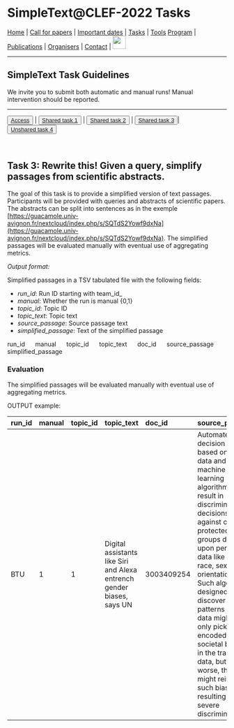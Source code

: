 # SimpleText@CLEF-2022 Tasks

[Home](./) | [Call for papers](./CFP) | [Important dates](./dates) | [Tasks](./tasks)  | [Tools](./tools) 
[Program](./program) | [Publications](./publications) | [Organisers](./organisers) | [Contact](./contact) | [<img src="https://github.com/simpletext-madics/2021/blob/main/clef/FR.png?raw=true" width="30">](../fr/task3)


---

## SimpleText Task Guidelines

We invite you to submit both automatic and manual runs! Manual intervention should be reported.

---

<button>[Access](./tasks)</button> | <button>[Shared task 1](./task1)</button> | <button>[Shared task 2](./task2)</button> | <button>[Shared task 3](./task3)</button>| <button>[Unshared task 4](./task4)</button>

<br>

## Task 3: Rewrite this! Given a query, simplify passages from scientific abstracts. 

The goal of this task is to provide a simplified version of text passages. Participants will be provided with queries and abstracts of scientific papers. The abstracts can be split into sentences as in the exemple [https://guacamole.univ-avignon.fr/nextcloud/index.php/s/SQTdS2Yowf9dxNa](https://guacamole.univ-avignon.fr/nextcloud/index.php/s/SQTdS2Yowf9dxNa). The simplified passages will be evaluated manually with eventual use of aggregating metrics.

*Output format:*  

Simplified passages in a TSV tabulated file with the following fields:
* *run_id*: Run ID starting with team_id_
* *manual*: Whether the run is manual {0,1}
* *topic_id*: Topic ID 
* *topic_text*: Topic text
* *source_passage*: Source passage text 
* *simplified_passage*: Text of the simplified passage 

run_id &nbsp;&nbsp;&nbsp;&nbsp; manual &nbsp;&nbsp;&nbsp;&nbsp; topic_id &nbsp;&nbsp;&nbsp;&nbsp; topic_text &nbsp;&nbsp;&nbsp;&nbsp; doc_id &nbsp;&nbsp;&nbsp;&nbsp; source_passage &nbsp;&nbsp;&nbsp;&nbsp; simplified_passage

### Evaluation
The simplified passages will be evaluated manually with eventual use of aggregating metrics.

OUTPUT example:

| run_id | manual | topic_id | topic_text | doc_id | source_passage | simplified_passage |
|:-------|:-------|:---------|:-----------|:-------|:---------------|:-------------------|
| BTU | 1 | 1 | Digital assistants like Siri and Alexa entrench gender biases, says UN | 3003409254 | Automated decision making based on big data and machine learning (ML) algorithms can result in discriminatory decisions against certain protected groups defined upon personal data like gender, race, sexual orientation etc. Such algorithms designed to discover patterns in big data might not only pick up any encoded societal biases in the training data, but even worse, they might reinforce such biases resulting in more severe discrimination. | Automated decision-making may include sexist and racist biases and even reinforce them because their algorithms are based on the most prominent social representation in the dataset they use. |
